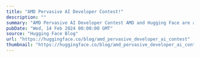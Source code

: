 ```yaml
---
title: "AMD Pervasive AI Developer Contest!"
description: ""
summary: "AMD Pervasive AI Developer Contest AMD and Hugging Face are actively engaged in helping developers s..."
pubDate: "Wed, 14 Feb 2024 00:00:00 GMT"
source: "Hugging Face Blog"
url: "https://huggingface.co/blog/amd_pervasive_developer_ai_contest"
thumbnail: "https://huggingface.co/blog/amd_pervasive_developer_ai_contest/assets/amd_pervasive_developer_ai_contest/amd_developer_general_abstract.jpg"
---
```


